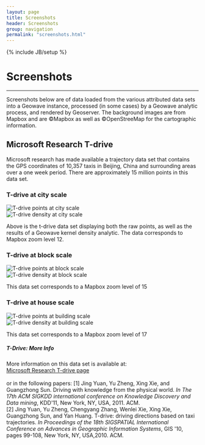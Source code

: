 ```yaml
---
layout: page
title: Screenshots
header: Screenshots
group: navigation
permalink: "screenshots.html"
---
```

{% include JB/setup %}


# Screenshots
---

Screenshots below are of data loaded from the various attributed data sets into a Geowave instance, processed (in some cases) by a Geowave analytic process, and rendered by Geoserver.  The background images are from Mapbox and are &copy;Mapbox as well as &copy;OpenStreeMap for the cartographic information.



## Microsoft Research T-drive
Microsoft research has made available a trajectory data set that contains the GPS coordinates of 10,357 taxis in Beijing, China and surrounding areas over a one week period.
There are approximately 15 million points in this data set.

### T-drive at city scale
<img align="center" src="https://ngageoint.github.io/geowave/assets/images/t-drive-points-1.jpg" alt="T-drive points at city scale"><br/>
<img align="center" src="https://ngageoint.github.io/geowave/assets/images/t-drive-density-1.jpg" alt="T-drive density at city scale">

Above is the t-drive data set displaying both the raw points, as well as the results of a Geowave kernel density analytic.  The data corresponds to Mapbox zoom level 12.  

### T-drive at block scale
<img align="center" src="https://ngageoint.github.io/geowave/assets/images/t-drive-points-2.jpg" alt="T-drive points at block scale"><br/>
<img align="center" src="https://ngageoint.github.io/geowave/assets/images/t-drive-density-2.jpg" alt="T-drive density at block scale">

This data set corresponds to a Mapbox zoom level of 15

### T-drive at house scale
<img align="center" src="https://ngageoint.github.io/geowave/assets/images/t-drive-points-3.jpg" alt="T-drive points at building scale"><br/>
<img align="center" src="https://ngageoint.github.io/geowave/assets/images/t-drive-density-3.jpg" alt="T-drive density at building scale">

This data set corresponds to a Mapbox zoom level of 17

<div class="note info">
  <h5>T-Drive: More Info</h5>
  <p>
	More information on this data set is available at: <br/>
	<a href="http://research.microsoft.com/apps/pubs/?id=152883">Microsoft Research T-drive page</a><br/><br/>
	or in the following papers:
	[1] Jing Yuan, Yu Zheng, Xing Xie, and Guangzhong Sun. Driving with knowledge from the physical world. <i>In The 17th ACM SIGKDD international conference on Knowledge Discovery and Data mining</i>, KDD'11, New York, NY, USA, 2011. ACM.<br/>
	[2] Jing Yuan, Yu Zheng, Chengyang Zhang, Wenlei Xie, Xing Xie, Guangzhong Sun, and Yan Huang. T-drive: driving directions based on taxi trajectories. <i>In Proceedings of the 18th SIGSPATIAL International Conference on Advances in Geographic Information Systems</i>, GIS '10, pages 99-108, New York, NY, USA,2010. ACM.
  </p>
</div>

